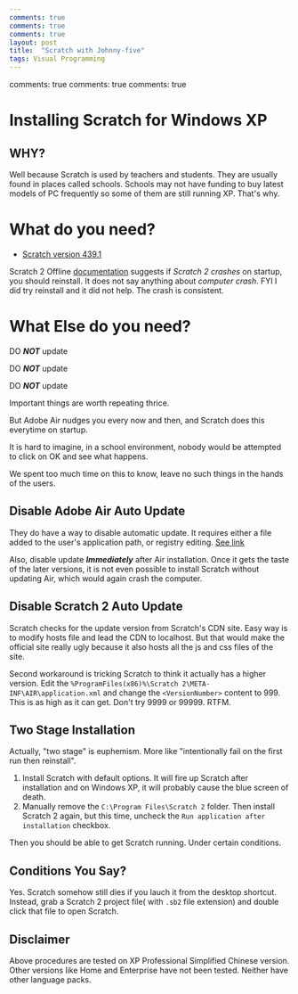 ```yaml
---
comments: true
comments: true
comments: true
layout: post
title:  "Scratch with Johnny-five"
tags: Visual Programming
---
```

comments: true
comments: true
comments: true

# Installing Scratch for Windows XP

## WHY?

Well because Scratch is used by teachers and students. They are usually found in places called schools. Schools may not have funding to buy latest models of PC frequently so some of them are still running XP. That's why.

# What do you need?

- [Scratch version 439.1](https://scratch.mit.edu/scratchr2/static/sa/Scratch-439.1.exe)

Scratch 2 Offline [documentation](https://scratch.mit.edu/scratch2download/) suggests if *Scratch 2 crashes* on startup, you should reinstall. It does not say anything about *computer crash*. FYI I did try reinstall and it did not help. The crash is consistent.

# What Else do you need?

DO ***NOT*** update

DO ***NOT*** update

DO ***NOT*** update

Important things are worth repeating thrice.

But Adobe Air nudges you every now and then, and Scratch does this everytime on startup.

It is hard to imagine, in a school environment, nobody would be attempted to click on OK and see what happens.

We spent too much time on this to know, leave no such things in the hands of the users.

## Disable Adobe Air Auto Update

They do have a way to disable automatic update. It requires either a file added to the user's application path, or registry editing. [See link](https://forums.adobe.com/docs/DOC-1321)

Also, disable update ***Immediately*** after Air installation. Once it gets the taste of the later versions, it is not even possible to install Scratch without updating Air, which would again crash the computer.


## Disable Scratch 2 Auto Update

Scratch checks for the update version from Scratch's CDN site. Easy way is to modify hosts file and lead the CDN to localhost. But that would make the official site really ugly because it also hosts all the js and css files of the site.

Second workaround is tricking Scratch to think it actually has a higher version.
Edit the `%ProgramFiles(x86)%\Scratch 2\META-INF\AIR\application.xml` and change the `<VersionNumber>` content to 999. This is as high as it can get. Don't try 9999 or 99999. RTFM.

## Two Stage Installation

Actually, "two stage" is euphemism. More like "intentionally fail on the first run then reinstall".

1. Install Scratch with default options. It will fire up Scratch after installation and on Windows XP, it will probably cause the blue screen of death.
2. Manually remove the `C:\Program Files\Scratch 2` folder. Then install Scratch 2 again, but this time, uncheck the `Run application after installation` checkbox.

Then you should be able to get Scratch running. Under certain conditions.

## Conditions You Say?

Yes. Scratch somehow still dies if you lauch it from the desktop shortcut. Instead, grab a Scratch 2 project file( with `.sb2` file extension) and double click that file to open Scratch.

## Disclaimer

Above procedures are tested on XP Professional Simplified Chinese version. Other versions like Home and Enterprise have not been tested. Neither have other language packs.



